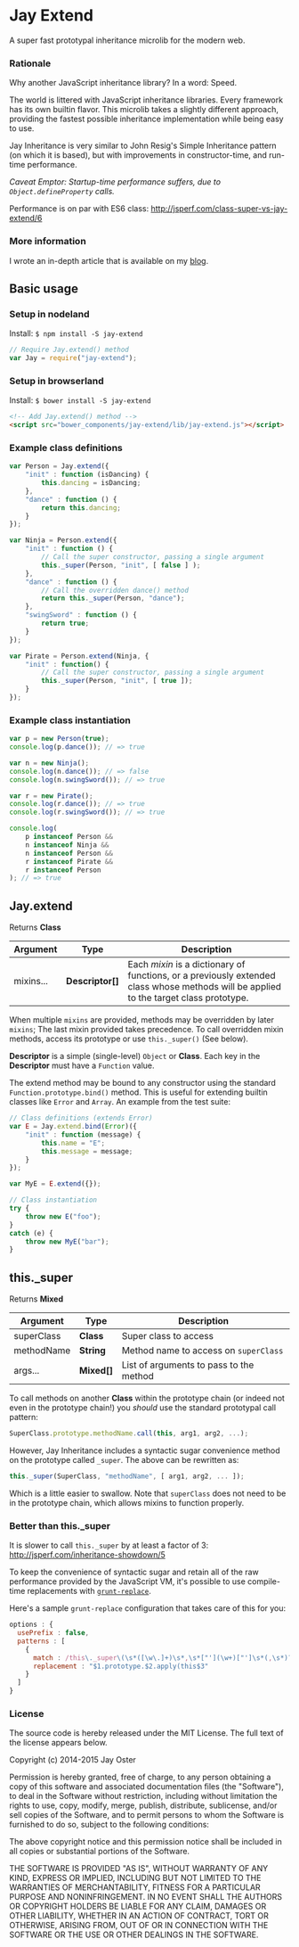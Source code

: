 # Jay Extend

A super fast prototypal inheritance microlib for the modern web.

### Rationale

Why another JavaScript inheritance library? In a word: Speed.

The world is littered with JavaScript inheritance libraries. Every framework has
its own builtin flavor. This microlib takes a slightly different approach,
providing the fastest possible inheritance implementation while being easy to
use.

Jay Inheritance is very similar to John Resig's Simple Inheritance pattern (on
which it is based), but with improvements in constructor-time, and run-time
performance.

*Caveat Emptor: Startup-time performance suffers, due to `Object.defineProperty`
calls.*

Performance is on par with ES6 class: http://jsperf.com/class-super-vs-jay-extend/6

### More information

I wrote an in-depth article that is available on my
[blog](http://blog.kodewerx.org/2014/03/melonjs-should-be-all-about-speed.html).

## Basic usage

### Setup in nodeland

Install: `$ npm install -S jay-extend`

```javascript
// Require Jay.extend() method
var Jay = require("jay-extend");
```

### Setup in browserland

Install: `$ bower install -S jay-extend`

```html
<!-- Add Jay.extend() method -->
<script src="bower_components/jay-extend/lib/jay-extend.js"></script>
```

### Example class definitions

```javascript
var Person = Jay.extend({
    "init" : function (isDancing) {
        this.dancing = isDancing;
    },
    "dance" : function () {
        return this.dancing;
    }
});

var Ninja = Person.extend({
    "init" : function () {
        // Call the super constructor, passing a single argument
        this._super(Person, "init", [ false ] );
    },
    "dance" : function () {
        // Call the overridden dance() method
        return this._super(Person, "dance");
    },
    "swingSword" : function () {
        return true;
    }
});

var Pirate = Person.extend(Ninja, {
    "init" : function() {
        // Call the super constructor, passing a single argument
        this._super(Person, "init", [ true ]);
    }
});
```

### Example class instantiation

```javascript
var p = new Person(true);
console.log(p.dance()); // => true

var n = new Ninja();
console.log(n.dance()); // => false
console.log(n.swingSword()); // => true

var r = new Pirate();
console.log(r.dance()); // => true
console.log(r.swingSword()); // => true

console.log(
    p instanceof Person &&
    n instanceof Ninja &&
    n instanceof Person &&
    r instanceof Pirate &&
    r instanceof Person
); // => true
```

## Jay.extend

Returns **Class**

Argument | Type | Description
---------|------|------------
mixins... | **Descriptor[]** | Each *mixin* is a dictionary of functions, or a previously extended class whose methods will be applied to the target class prototype.

When multiple `mixins` are provided, methods may be overridden by later
`mixins`; The last mixin provided takes precedence. To call overridden mixin
methods, access its prototype or use `this._super()` (See below).

**Descriptor** is a simple (single-level) `Object` or **Class**. Each key in the
**Descriptor** must have a `Function` value.

The extend method may be bound to any constructor using the standard `Function.prototype.bind()` method. This is useful for extending builtin classes like `Error` and `Array`. An example from the test suite:

```javascript
// Class definitions (extends Error)
var E = Jay.extend.bind(Error)({
    "init" : function (message) {
        this.name = "E";
        this.message = message;
    }
});

var MyE = E.extend({});

// Class instantiation
try {
    throw new E("foo");
}
catch (e) {
    throw new MyE("bar");
}
```

## this._super

Returns **Mixed**

Argument | Type | Description
---------|------|------------
superClass | **Class** | Super class to access
methodName | **String** | Method name to access on `superClass`
args... | **Mixed[]** | List of arguments to pass to the method

To call methods on another **Class** within the prototype chain (or indeed not
even in the prototype chain!) you *should* use the standard prototypal call
pattern:

```javascript
SuperClass.prototype.methodName.call(this, arg1, arg2, ...);
```

However, Jay Inheritance includes a syntactic sugar convenience method on the
prototype called `_super`. The above can be rewritten as:

```javascript
this._super(SuperClass, "methodName", [ arg1, arg2, ... ]);
```

Which is a little easier to swallow. Note that `superClass` does not need to be
in the prototype chain, which allows mixins to function properly.

### Better than this._super

It is slower to call `this._super` by at least a factor of 3:
http://jsperf.com/inheritance-showdown/5

To keep the convenience of syntactic sugar and retain all of the raw
performance provided by the JavaScript VM, it's possible to use compile-time
replacements with [`grunt-replace`](https://github.com/outaTiME/grunt-replace).

Here's a sample `grunt-replace` configuration that takes care of this for you:

```javascript
options : {
  usePrefix : false,
  patterns : [
    {
      match : /this\._super\(\s*([\w\.]+)\s*,\s*["'](\w+)["']\s*(,\s*)?/g,
      replacement : "$1.prototype.$2.apply(this$3"
    }
  ]
}
```

### License

The source code is hereby released under the MIT License. The full text of the
license appears below.

Copyright (c) 2014-2015 Jay Oster

Permission is hereby granted, free of charge, to any person obtaining a copy of
this software and associated documentation files (the "Software"), to deal in
the Software without restriction, including without limitation the rights to
use, copy, modify, merge, publish, distribute, sublicense, and/or sell copies of
the Software, and to permit persons to whom the Software is furnished to do so,
subject to the following conditions:

The above copyright notice and this permission notice shall be included in all
copies or substantial portions of the Software.

THE SOFTWARE IS PROVIDED "AS IS", WITHOUT WARRANTY OF ANY KIND, EXPRESS OR
IMPLIED, INCLUDING BUT NOT LIMITED TO THE WARRANTIES OF MERCHANTABILITY,
FITNESS FOR A PARTICULAR PURPOSE AND NONINFRINGEMENT. IN NO EVENT SHALL THE
AUTHORS OR COPYRIGHT HOLDERS BE LIABLE FOR ANY CLAIM, DAMAGES OR OTHER
LIABILITY, WHETHER IN AN ACTION OF CONTRACT, TORT OR OTHERWISE, ARISING FROM,
OUT OF OR IN CONNECTION WITH THE SOFTWARE OR THE USE OR OTHER DEALINGS IN THE
SOFTWARE.
